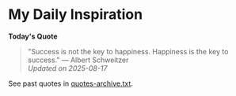 # My Daily Inspiration

**Today's Quote**  
> "Success is not the key to happiness. Happiness is the key to success." — Albert Schweitzer  
*Updated on 2025-08-17*

See past quotes in [quotes-archive.txt](quotes-archive.txt).